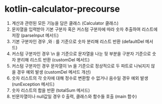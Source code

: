 # kotlin-calculator-precourse

1. 계산과 관련된 모든 기능을 담은 클래스 (Calculator 클래스)
2. 문자열을 입력받아 기본 구분자 혹은 커스텀 구분자에 따라 숫자 추출하여 리스트에 저장 (parseInput 메서드)
3. 기본 구분자인 경우 ,와 : 를 기준으로 숫자 분리해 리스트 반환 (defaultDel 메서드)
4. 커스텀 구분자인 경우 \n 을 기준으로 문자열을 나눈 뒷 부분을 구분자 기준으로 숫자 분리해 리스트 반환 (customDel 메서드)
5. 커스텀 구분자인 경우 문자열이 \n 을 기준으로 정상적으로 두 파트로 나눠지지 않을 경우 예외 발생 (customDel 메서드 개선)
6. 숫자 리스트의 각 숫자에 대해 정수로 변환할 수 없거나 음수일 경우 예외 발생 (runException 메서드)
7. 숫자 리스트의 합을 반환 (totalSum 메서드)
8. 빈문자열이나 null값일 경우 0 출력, 클래스와 함수들 호출 (main 함수)


